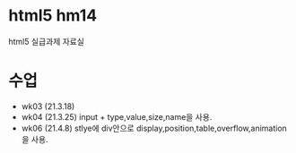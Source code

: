 # html5 hm14
html5 실급과제 자료실
# 수업
 - wk03 (21.3.18)
 - wk04 (21.3.25) input + type,value,size,name을 사용.
-  wk06 (21.4.8)  stlye에 div안으로 display,position,table,overflow,animation을 사용.
